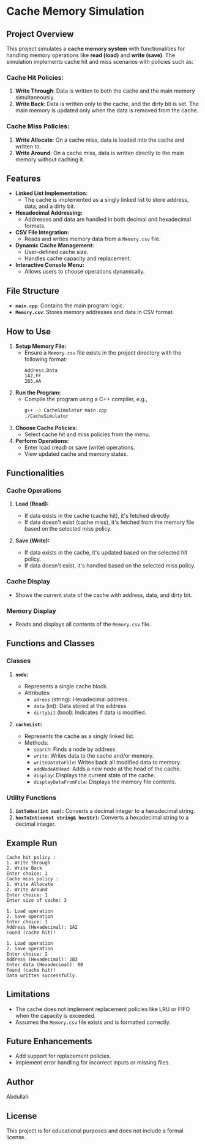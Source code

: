 # Cache Memory Simulation

## Project Overview
This project simulates a **cache memory system** with functionalities for handling memory operations like **read (load)** and **write (save)**. The simulation implements cache hit and miss scenarios with policies such as:

### Cache Hit Policies:
1. **Write Through**: Data is written to both the cache and the main memory simultaneously.
2. **Write Back**: Data is written only to the cache, and the dirty bit is set. The main memory is updated only when the data is removed from the cache.

### Cache Miss Policies:
1. **Write Allocate**: On a cache miss, data is loaded into the cache and written to.
2. **Write Around**: On a cache miss, data is written directly to the main memory without caching it.

## Features
- **Linked List Implementation:**
  - The cache is implemented as a singly linked list to store address, data, and a dirty bit.
- **Hexadecimal Addressing:**
  - Addresses and data are handled in both decimal and hexadecimal formats.
- **CSV File Integration:**
  - Reads and writes memory data from a `Memory.csv` file.
- **Dynamic Cache Management:**
  - User-defined cache size.
  - Handles cache capacity and replacement.
- **Interactive Console Menu:**
  - Allows users to choose operations dynamically.

## File Structure
- **`main.cpp`**: Contains the main program logic.
- **`Memory.csv`**: Stores memory addresses and data in CSV format.

## How to Use
1. **Setup Memory File:**
   - Ensure a `Memory.csv` file exists in the project directory with the following format:
     ```csv
     Address,Data
     1A2,FF
     2B3,AA
     ```
2. **Run the Program:**
   - Compile the program using a C++ compiler, e.g.,
     ```bash
     g++ -o CacheSimulator main.cpp
     ./CacheSimulator
     ```
3. **Choose Cache Policies:**
   - Select cache hit and miss policies from the menu.
4. **Perform Operations:**
   - Enter load (read) or save (write) operations.
   - View updated cache and memory states.

## Functionalities
### Cache Operations
1. **Load (Read):**
   - If data exists in the cache (cache hit), it's fetched directly.
   - If data doesn't exist (cache miss), it's fetched from the memory file based on the selected miss policy.

2. **Save (Write):**
   - If data exists in the cache, it's updated based on the selected hit policy.
   - If data doesn't exist, it's handled based on the selected miss policy.

### Cache Display
- Shows the current state of the cache with address, data, and dirty bit.

### Memory Display
- Reads and displays all contents of the `Memory.csv` file.

## Functions and Classes
### Classes
1. **`node`:**
   - Represents a single cache block.
   - Attributes:
     - `adress` (string): Hexadecimal address.
     - `data` (int): Data stored at the address.
     - `dirtybit` (bool): Indicates if data is modified.

2. **`cacheList`:**
   - Represents the cache as a singly linked list.
   - Methods:
     - `search`: Finds a node by address.
     - `write`: Writes data to the cache and/or memory.
     - `writeDatatoFile`: Writes back all modified data to memory.
     - `addNodeAtHead`: Adds a new node at the head of the cache.
     - `display`: Displays the current state of the cache.
     - `displayDataFromFile`: Displays the memory file contents.

### Utility Functions
1. **`intToHex(int num)`:** Converts a decimal integer to a hexadecimal string.
2. **`hexToInt(const string& hexStr)`:** Converts a hexadecimal string to a decimal integer.

## Example Run
```plaintext
Cache hit policy :
1. Write through
2. Write Back
Enter choice: 1
Cache miss policy :
1. Write Allocate
2. Write Around
Enter choice: 1
Enter size of cache: 3

1. Load operation
2. Save operation
Enter choice: 1
Address (Hexadecimal): 1A2
Found (cache hit)!

1. Load operation
2. Save operation
Enter choice: 2
Address (Hexadecimal): 2B3
Enter data (Hexadecimal): BB
Found (cache hit)!
Data written successfully.
```

## Limitations
- The cache does not implement replacement policies like LRU or FIFO when the capacity is exceeded.
- Assumes the `Memory.csv` file exists and is formatted correctly.

## Future Enhancements
- Add support for replacement policies.
- Implement error handling for incorrect inputs or missing files.

## Author
Abdullah

## License
This project is for educational purposes and does not include a formal license.
